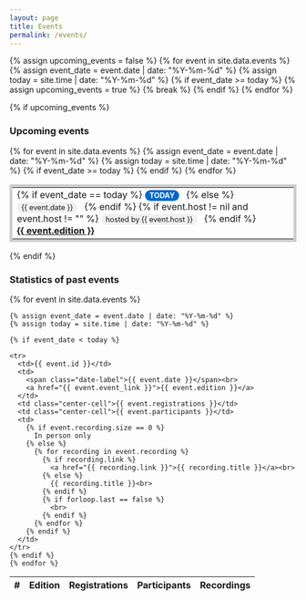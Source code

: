 ```yaml
---
layout: page
title: Events
permalink: /events/
---
```


<style>
  .date-label {
    display: inline-block;
    padding: 2px 8px;
    margin-right: 8px;
    background-color: #f0f0f0;
    border-radius: 12px;
    font-size: 0.8em;
  }
  .center-cell {
    text-align: center; /* Center align text horizontally */
    vertical-align: middle; /* Center align text vertically */
  }
  .today-event {
    background-color: #e6f3ff;
    border-left: 4px solid #0066cc;
    padding: 10px;
    margin: 5px 0;
  }
  .today-label {
    display: inline-block;
    padding: 2px 8px;
    margin-right: 8px;
    background-color: #0066cc;
    color: white;
    border-radius: 12px;
    font-size: 0.8em;
    font-weight: bold;
  }
  .host-label {
    display: inline-block;
    padding: 2px 8px;
    margin-right: 8px;
    background-color: #f0f0f0;
    border-radius: 12px;
    font-size: 0.8em;
  }
</style>

{% assign upcoming_events = false %}
{% for event in site.data.events %}
  {% assign event_date = event.date | date: "%Y-%m-%d" %}
  {% assign today = site.time | date: "%Y-%m-%d" %}
  {% if event_date >= today %}
    {% assign upcoming_events = true %}
    {% break %}
  {% endif %}
{% endfor %}

{% if upcoming_events %}
### Upcoming events
<table width="100%" style="border: 5px solid #ccc; border-collapse: collapse;">
  {% for event in site.data.events %}
    {% assign event_date = event.date | date: "%Y-%m-%d" %}
    {% assign today = site.time | date: "%Y-%m-%d" %}
    {% if event_date >= today %}
      <tr {% if event_date == today %}class="today-event"{% endif %}>
        <td>
          {% if event_date == today %}
            <span class="today-label">TODAY</span>
          {% else %}
            <span class="date-label">{{ event.date }}</span>
          {% endif %}
          {% if event.host != nil and event.host != "" %}
            <span class="host-label">hosted by {{ event.host }}</span>
          {% endif %}
          <br>
          <strong><a href="{{ event.event_link }}">{{ event.edition }}</a></strong>
        </td>
      </tr>
    {% endif %}
  {% endfor %}
</table>
{% endif %}


### Statistics of past events

<table>
  <thead>
    <tr>
      <th>#</th>
      <th>Edition</th>
      <th>Registrations</th>
      <th>Participants</th>
      <th>Recordings</th>
    </tr>
  </thead>
  <tbody>
    {% for event in site.data.events %}
      
    {% assign event_date = event.date | date: "%Y-%m-%d" %}
    {% assign today = site.time | date: "%Y-%m-%d" %}
  
    {% if event_date < today %}

    <tr>
      <td>{{ event.id }}</td>
      <td>
        <span class="date-label">{{ event.date }}</span><br>
        <a href="{{ event.event_link }}">{{ event.edition }}</a>
      </td>
      <td class="center-cell">{{ event.registrations }}</td>
      <td class="center-cell">{{ event.participants }}</td>
      <td>
        {% if event.recording.size == 0 %}
          In person only
        {% else %}
          {% for recording in event.recording %}
            {% if recording.link %}
              <a href="{{ recording.link }}">{{ recording.title }}</a><br>
            {% else %}
              {{ recording.title }}<br>
            {% endif %}
            {% if forloop.last == false %}
              <br>
            {% endif %}
          {% endfor %}
        {% endif %}
      </td>
    </tr>
    {% endif %}
    {% endfor %}
  </tbody>
</table>

